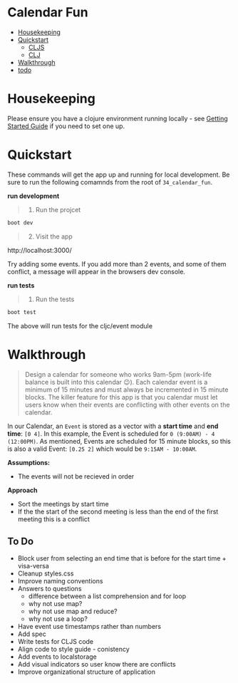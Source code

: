 # Calendar Fun

* [Housekeeping](#housekeeping)
* [Quickstart](#quickstart)
  - [CLJS](#cljs)
  - [CLJ](#clj)
* [Walkthrough](#walkthrough)
* [todo](#todo)


# Housekeeping

Please ensure you have a clojure environment running locally - see [Getting Started Guide](https://github.com/tkjone/clojurescript-30#getting-started) if you need to set one up.

# Quickstart

These commands will get the app up and running for local development.  Be sure to run the following comamnds from the root of `34_calendar_fun`.

**run development**

> 1.  Run the projcet

```bash
boot dev
```

> 2.  Visit the app

http://localhost:3000/

Try adding some events.  If you add more than 2 events, and some of them conflict, a message will appear in the browsers dev console.


**run tests**

> 1.  Run the tests

```bash
boot test
```

The above will run tests for the cljc/event module

# Walkthrough

> Design a calendar for someone who works 9am-5pm (work-life balance is built into this calendar :wink:).  Each calendar event is a minimum of 15 minutes and must always be incremented in 15 minute blocks. The killer feature for this app is that you calendar must let users know when their events are conflicting with other events on the calendar.

In our Calendar, an `Event` is stored as a vector with a **start time** and **end time**: `[0 4]`.  In this example, the Event is scheduled for `0 (9:00AM) - 4 (12:00PM)`.  As mentioned, Events are scheduled for 15 minute blocks, so this is also a valid Event: `[0.25 2]` which would be `9:15AM - 10:00AM`.

**Assumptions:**

* The events will not be recieved in order

**Approach**

* Sort the meetings by start time
* If the the start of the second meeting is less than the end of the first meeting this is a conflict

## To Do

* Block user from selecting an end time that is before for the start time + visa-versa
* Cleanup styles.css
* Improve naming conventions
* Answers to questions
  - difference between a list comprehension and for loop
  - why not use map?
  - why not use map and reduce?
  - why not use a loop?
* Have event use timestamps rather than numbers
* Add spec
* Write tests for CLJS code
* Align code to style guide - conistency
* Add events to localstorage
* Add visual indicators so user know there are conflicts
* Improve organizational structure of application

